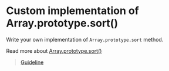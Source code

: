 # Custom implementation of Array.prototype.sort()

Write your own implementation of `Array.prototype.sort` method.

Read more about [Array.prototype.sort()](https://developer.mozilla.org/en-US/docs/Web/JavaScript/Reference/Global_Objects/Array/sort)

> [Guideline](https://github.com/mate-academy/js_task-guideline/blob/master/README.md)
